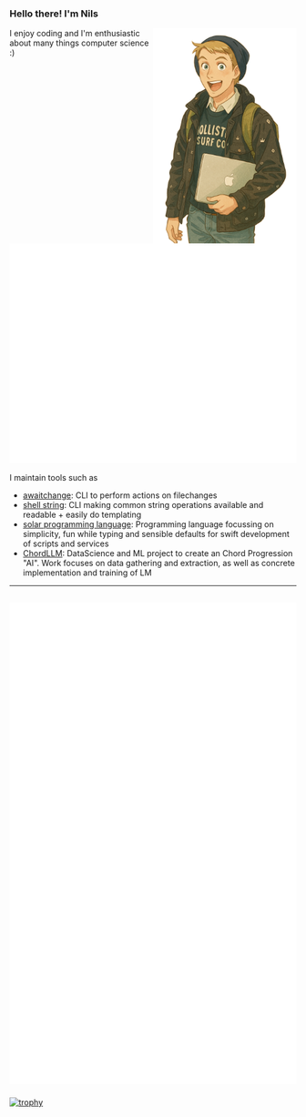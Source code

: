 ### Hello there! I'm Nils

<img src="./ghibli_avatar.png" style="float: right; height: 10cm" />
I enjoy coding and I'm enthusiastic about many things computer science :)

![Metrics](/github-metrics.svg)

I maintain tools such as
- [awaitchange](https://github.com/nilsmartel/awaitchange): CLI to perform actions on filechanges
- [shell string](https://github.com/nilsmartel/string): CLI making common string operations available and readable + easily do templating
- [solar programming language](https://github.com/solar-lang/): Programming language focussing on simplicity, fun while typing and sensible defaults for swift development of scripts and services
- [ChordLLM](https://github.com/nilsmartel/ChordLLM): DataScience and ML project to create an Chord Progression "AI". Work focuses on data gathering and extraction, as well as concrete implementation and training of LM

---
![Commit History](/metrics.plugin.calendar.full.svg)
---

[![trophy](https://github-profile-trophy.vercel.app/?username=nilsmartel&theme=onedark)](https://github.com/ryo-ma/github-profile-trophy)
